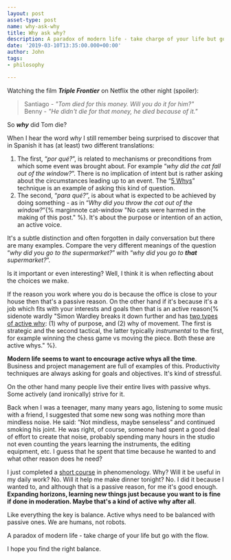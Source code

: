 ```yaml
---
layout: post
asset-type: post
name: why-ask-why
title: Why ask why?
description: A paradox of modern life - take charge of your life but go with the flow.
date: '2019-03-10T13:35:00.000+00:00'
author: John
tags:
- philosophy

---
```


Watching the film _**Triple Frontier**_ on Netflix the other night (spoiler):

> Santiago - _"Tom died for this money. Will you do it for him?"_  
> Benny - _"He didn't die for that money, he died because of it."_  

So _**why**_ did Tom die?

When I hear the word *why* I still remember being surprised to discover that in Spanish it has (at least) two different translations: 
1. The first, “*por qué?*”, is related to mechanisms or preconditions from which some event was brought about. For example “*why did the cat fall out of the window?*”. There is no implication of intent but is rather asking about the circumstances leading up to an event. The “[5 Whys](https://en.wikipedia.org/wiki/5_Whys)” technique is an example of asking this kind of question.
2. The second, “*para qué?*”, is about what is expected to be achieved by doing something - as in “*Why did you throw the cat out of the window?*”{% marginnote cat-window "No cats were harmed in the making of this post." %}. It's about the purpose or intention of an action, an active voice.

It's a subtle distinction and often forgotten in daily conversation but there are many examples. Compare the very different meanings of the question “*why did you go to the supermarket?*” with “*why did you go to **that** supermarket?*”. 

Is it important or even interesting? Well, I think it is when reflecting about the choices we make. 

If the reason you work where you do is because the office is close to your house then that's a passive reason. On the other hand if it's because it's a job which fits with your interests and goals then that is an active reason{% sidenote wardly "Simon Wardley breaks it down further and has [two types of active why](https://blog.gardeviance.org/2016/11/how-to-master-strategy-as-simply-as-i.html):  (1) why of purpose, and (2) why of movement. The first is strategic and the second tactical, the latter typically *instrumental* to the first, for example winning the chess game vs moving the piece. Both these are active whys." %}. 

**Modern life seems to want to encourage active whys all the time**. Business and project management are full of examples of this. Productivity techniques are always asking for goals and objectives. It's kind of stressful.

On the other hand many people live their entire lives with passive whys. Some actively (and ironically) strive for it.

Back when I was a teenager, many many years ago, listening to some music with a friend, I suggested that some new song was nothing more than mindless noise. He said: “Not mindless, maybe senseless” and continued smoking his joint. He was right, of course, someone had spent a good deal of effort to create that noise, probably spending many hours in the studio not even counting the years learning the instruments, the editing equipment, etc. I guess that he spent that time because he wanted to and what other reason does he need?

I just completed a [short course](https://www.edx.org/es/course/conscious-mind-philosophical-road-trip-trinityx-t004x-0) in phenomenology. Why? Will it be useful in my daily work? No. Will it help me make dinner tonight? No. I did it because I wanted to, and although that is a passive reason, for me it's good enough. **Expanding horizons, learning new things just because you want to is fine if done in moderation. Maybe that's a kind of active why after all**.

Like everything the key is balance. Active whys need to be balanced with passive ones. We are humans, not robots. 

A paradox of modern life - take charge of your life but go with the flow.

I hope you find the right balance.


